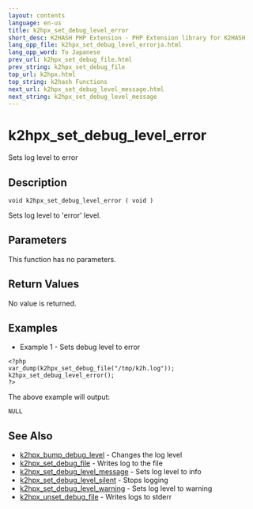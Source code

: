 ```yaml
---
layout: contents
language: en-us
title: k2hpx_set_debug_level_error
short_desc: K2HASH PHP Extension - PHP Extension library for K2HASH
lang_opp_file: k2hpx_set_debug_level_errorja.html
lang_opp_word: To Japanese
prev_url: k2hpx_set_debug_file.html
prev_string: k2hpx_set_debug_file
top_url: k2hpx.html
top_string: k2hash Functions
next_url: k2hpx_set_debug_level_message.html
next_string: k2hpx_set_debug_level_message
---
```


# k2hpx_set_debug_level_error
Sets log level to error

## Description

```
void k2hpx_set_debug_level_error ( void )
```

Sets log level to 'error' level. 

## Parameters
This function has no parameters.

## Return Values
No value is returned. 

## Examples
- Example 1 - Sets debug level to error

```
<?php
var_dump(k2hpx_set_debug_file("/tmp/k2h.log"));
k2hpx_set_debug_level_error();
?>
```

The above example will output:

```
NULL
```


## See Also
- [k2hpx_bump_debug_level](k2hpx_bump_debug_level.html) - Changes the log level
- [k2hpx_set_debug_file](k2hpx_set_debug_file.html) - Writes log to the file
- [k2hpx_set_debug_level_message](k2hpx_set_debug_level_message.html) - Sets log level to info
- [k2hpx_set_debug_level_silent](k2hpx_set_debug_level_silent.html) - Stops logging
- [k2hpx_set_debug_level_warning](k2hpx_set_debug_level_warning.html) - Sets log level to warning
- [k2hpx_unset_debug_file](k2hpx_unset_debug_file.html) - Writes logs to stderr
